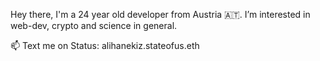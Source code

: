 Hey there, I'm a 24 year old developer from Austria 🇦🇹. 
I’m interested in web-dev, crypto and science in general. 

📫 Text me on Status: alihanekiz.stateofus.eth 

<!---
alihanekiz/alihanekiz is a ✨ special ✨ repository because its `README.md` (this file) appears on your GitHub profile.
You can click the Preview link to take a look at your changes.
--->
